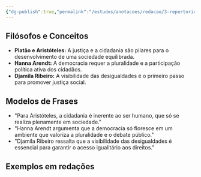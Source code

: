 ```yaml
---
{"dg-publish":true,"permalink":"/estudos/anotacoes/redacao/3-repertorios/3-6-direito-e-cidadania/","updated":"2025-03-08T18:09:44.274-03:00"}
---
```


## Filósofos e Conceitos

- **Platão e Aristóteles:** A justiça e a cidadania são pilares para o desenvolvimento de uma sociedade equilibrada.
- **Hanna Arendt:** A democracia requer a pluralidade e a participação política ativa dos cidadãos.
- **Djamila Ribeiro:** A visibilidade das desigualdades é o primeiro passo para promover justiça social.

## Modelos de Frases

- "Para Aristóteles, a cidadania é inerente ao ser humano, que só se realiza plenamente em sociedade."
- "Hanna Arendt argumenta que a democracia só floresce em um ambiente que valoriza a pluralidade e o debate público."
- "Djamila Ribeiro ressalta que a visibilidade das desigualdades é essencial para garantir o acesso igualitário aos direitos."

## Exemplos em redações

